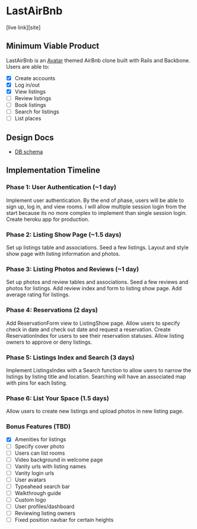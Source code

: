 # LastAirBnb

[live link][site]

[sute]: http://lastairbnb.com

## Minimum Viable Product
LastAirBnb is an [Avatar][avatarwiki] themed AirBnb clone built with Rails and Backbone. Users
are able to:

- [x] Create accounts
- [x] Log in/out
- [x] View listings
- [ ] Review listings
- [ ] Book listings
- [ ] Search for listings
- [ ] List places

[avatarwiki]: http://en.wikipedia.org/wiki/Avatar:_The_Last_Airbender

## Design Docs
* [DB schema][schema]

[schema]: ./docs/schema.md

## Implementation Timeline

### Phase 1: User Authentication (~1 day)
Implement user authentication. By the end of phase, users will be able to sign
up, log in, and view rooms. I will allow multiple session login from the start
because its no more complex to implement than single session login. Create heroku
app for production.

### Phase 2: Listing Show Page (~1.5 days)
Set up listings table and associations. Seed a few listings. Layout and style
show page with listing information and photos.

### Phase 3: Listing Photos and Reviews (~1 day)
Set up photos and review tables and associations. Seed a few reviews and photos
for listings. Add review index and form to listing show page. Add average rating
for listings.

### Phase 4: Reservations (2 days)
Add ReservationForm view to ListingShow page. Allow users to specify check in date
and check out date and request a reservation. Create ReservationIndex for users
to see their reservation statuses. Allow listing owners to approve or deny listings.

### Phase 5: Listings Index and Search (3 days)
Implement ListingsIndex with a Search function to allow users to narrow the
listings by listing title and location. Searching will have an associated map
with pins for each listing.

### Phase 6: List Your Space (1.5 days)
Allow users to create new listings and upload photos in new listing page.

### Bonus Features (TBD)
- [x] Amenities for listings
- [ ] Specify cover photo
- [ ] Users can list rooms
- [ ] Video background in welcome page
- [ ] Vanity urls with listing names
- [ ] Vanity login urls
- [ ] User avatars
- [ ] Typeahead search bar
- [ ] Walkthrough guide
- [ ] Custom logo
- [ ] User profiles/dashboard
- [ ] Reviewing listing owners
- [ ] Fixed position navbar for certain heights
